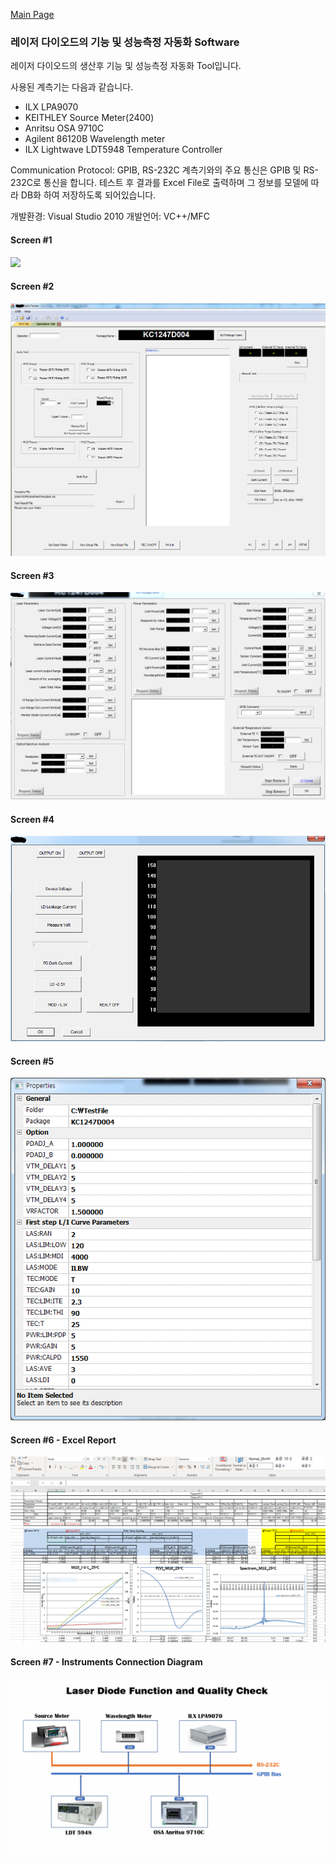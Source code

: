 [Main Page](readme.md)

### 레이저 다이오드의 기능 및 성능측정 자동화 Software
레이저 다이오드의 생산후 기능 및 성능측정 자동화 Tool입니다.

사용된 계측기는 다음과 같습니다.
* ILX LPA9070
* KEITHLEY Source Meter(2400)
* Anritsu OSA 9710C
* Agilent 86120B Wavelength meter
* ILX Lightwave LDT5948 Temperature Controller

Communication Protocol: GPIB, RS-232C
계측기와의 주요 통신은 GPIB 및 RS-232C로 통신을 합니다.
테스트 후 결과를 Excel File로 출력하며 그 정보를 모델에 
따라 DB화 하여 저장하도록 되어있습니다.

개발환경: Visual Studio 2010
개발언어: VC++/MFC

#### Screen #1 ####
<img src=https://dhlee421.github.io/mfcapp/images/Gui-c1.PNG>

#### Screen #2 ####
<img src=/images/Gui-c2.PNG>

#### Screen #3 ####
<img src=/images/Gui-c3.PNG>

#### Screen #4 ####
<img src=/images/Gui-c4.PNG>

#### Screen #5 ####
<img src=/images/Gui-c5.PNG>

#### Screen #6 - Excel Report ####
<img src=/images/excelReport.PNG>

#### Screen #7 - Instruments Connection Diagram ####
<img src=/images/LD-SigLine.png>
